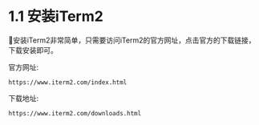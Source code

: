 # 1.1 安装iTerm2

安装iTerm2非常简单，只需要访问iTerm2的官方网址，点击官方的下载链接，下载安装即可。

官方网址:

```url
https://www.iterm2.com/index.html
```

下载地址:

```url
https://www.iterm2.com/downloads.html
```